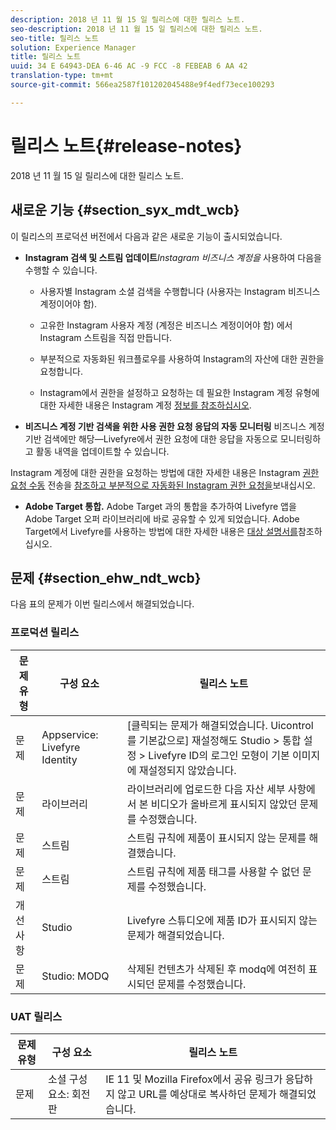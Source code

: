 ```yaml
---
description: 2018 년 11 월 15 일 릴리스에 대한 릴리스 노트.
seo-description: 2018 년 11 월 15 일 릴리스에 대한 릴리스 노트.
seo-title: 릴리스 노트
solution: Experience Manager
title: 릴리스 노트
uuid: 34 E 64943-DEA 6-46 AC -9 FCC -8 FEBEAB 6 AA 42
translation-type: tm+mt
source-git-commit: 566ea2587f101202045488e9f4edf73ece100293

---
```



# 릴리스 노트{#release-notes}

2018 년 11 월 15 일 릴리스에 대한 릴리스 노트.

## 새로운 기능 {#section_syx_mdt_wcb}

이 릴리스의 프로덕션 버전에서 다음과 같은 새로운 기능이 출시되었습니다.

* **Instagram 검색 및 스트림 업데이트***Instagram 비즈니스 계정을* 사용하여 다음을 수행할 수 있습니다.

   * 사용자별 Instagram 소셜 검색을 수행합니다 (사용자는 Instagram 비즈니스 계정이어야 함).

   * 고유한 Instagram 사용자 계정 (계정은 비즈니스 계정이어야 함) 에서 Instagram 스트림을 직접 만듭니다.

   * 부분적으로 자동화된 워크플로우를 사용하여 Instagram의 자산에 대한 권한을 요청합니다.

   * Instagram에서 권한을 설정하고 요청하는 데 필요한 Instagram 계정 유형에 대한 자세한 내용은 Instagram 계정 [정보를 참조하십시오](/help/using/c-users-creating-accounts-with-studio-access/t-configure-social-accout-instagram/c-about-instagram-accounts.md).

* **비즈니스 계정 기반 검색을 위한 사용 권한 요청 응답의 자동 모니터링** 비즈니스 계정 기반 검색에만 해당—Livefyre에서 권한 요청에 대한 응답을 자동으로 모니터링하고 활동 내역을 업데이트할 수 있습니다.

Instagram 계정에 대한 권한을 요청하는 방법에 대한 자세한 내용은 Instagram [권한 요청 수동](/help/using/c-how-requesting-rights-works/c-send-instagram-manual-rights-request.md) 전송을 [참조하고 부분적으로 자동화된 Instagram 권한 요청을](/help/using/c-how-requesting-rights-works/c-send-an-instagram-rights-request-from-the-library.md)보내십시오.

* **Adobe Target 통합.** Adobe Target 과의 통합을 추가하여 Livefyre 앱을 Adobe Target 오퍼 라이브러리에 바로 공유할 수 있게 되었습니다. Adobe Target에서 Livefyre를 사용하는 방법에 대한 자세한 내용은 [대상 설명서를](https://marketing.adobe.com/resources/help/en_US/livefyre/livefyre-target.html)참조하십시오.

## 문제 {#section_ehw_ndt_wcb}

다음 표의 문제가 이번 릴리스에서 해결되었습니다.

### 프로덕션 릴리스

| 문제 유형 | 구성 요소 | 릴리스 노트 |
|--- |--- |--- |
| 문제 | Appservice: Livefyre Identity | [클릭되는 문제가 해결되었습니다. Uicontrol를 기본값으로] 재설정해도 Studio > 통합 설정 > Livefyre ID의 로그인 모형이 기본 이미지에 재설정되지 않았습니다. |
| 문제 | 라이브러리 | 라이브러리에 업로드한 다음 자산 세부 사항에서 본 비디오가 올바르게 표시되지 않았던 문제를 수정했습니다. |
| 문제 | 스트림 | 스트림 규칙에 제품이 표시되지 않는 문제를 해결했습니다. |
| 문제 | 스트림 | 스트림 규칙에 제품 태그를 사용할 수 없던 문제를 수정했습니다. |
| 개선 사항 | Studio | Livefyre 스튜디오에 제품 ID가 표시되지 않는 문제가 해결되었습니다. |
| 문제 | Studio: MODQ | 삭제된 컨텐츠가 삭제된 후 modq에 여전히 표시되던 문제를 수정했습니다. |

### UAT 릴리스

| **문제 유형** | **구성 요소** | **릴리스 노트** |
|---|---|---|
| 문제 | 소셜 구성 요소: 회전판 | IE 11 및 Mozilla Firefox에서 공유 링크가 응답하지 않고 URL를 예상대로 복사하던 문제가 해결되었습니다. |